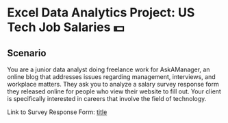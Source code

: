# Excel Data Analytics Project: US Tech Job Salaries 💵

## Scenario
You are a junior data analyst doing freelance work for AskAManager, an online blog that addresses issues regarding management, interviews, and workplace matters. They ask you to analyze a salary survey response form they released online for people who view their website to fill out. Your client is specifically interested in careers that involve the field of technology.


Link to Survey Response Form: [title](https://www.askamanager.org/2021/04/how-much-money-do-you-make-4.html)
